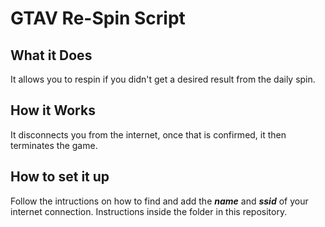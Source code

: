 # **GTAV Re-Spin Script**

## **What it Does**
It allows you to respin if you didn't get a desired result from the daily spin.

## **How it Works**
It disconnects you from the internet, once that is confirmed, it then terminates the game.

## **How to set it up**
Follow the intructions on how to find and add the ***name*** and ***ssid*** of your internet connection.
Instructions inside the folder in this repository.
